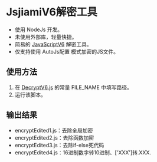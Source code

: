 # JsjiamiV6解密工具
* 使用 NodeJs 开发。
* 未使用外部库，轻量快捷。
* 简易的 [JavaScriptV6](https://www.jsjiami.com/) 解密工具。
* 仅支持使用 AutoJs配置 模式加密的JS文件。
## 使用方法
1. 在 [DecryptV6.js](https://github.com/NXY666/JavaScriptV6Decryptor/blob/master/DecryptV6.js) 的常量 FILE_NAME 中填写路径。
2. 运行该脚本。

## 输出结果
* encryptEdited1.js：去除全局加密
* encryptEdited2.js：去除函数加密
* encryptEdited3.js：去除if-else死代码
* encryptEdited4.js：16进制数字转10进制、['XXX']转.XXX.
